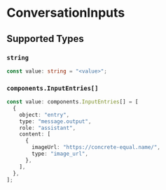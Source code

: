 # ConversationInputs


## Supported Types

### `string`

```typescript
const value: string = "<value>";
```

### `components.InputEntries[]`

```typescript
const value: components.InputEntries[] = [
  {
    object: "entry",
    type: "message.output",
    role: "assistant",
    content: [
      {
        imageUrl: "https://concrete-equal.name/",
        type: "image_url",
      },
    ],
  },
];
```

